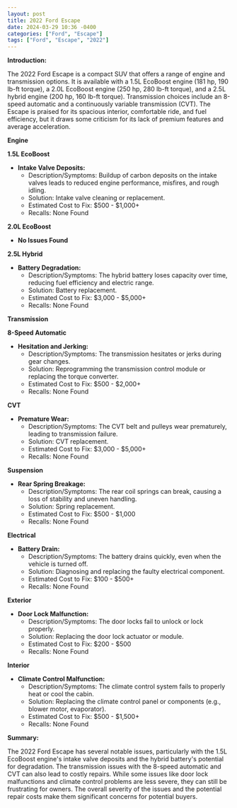 ```yaml
---
layout: post
title: 2022 Ford Escape
date: 2024-03-29 10:36 -0400
categories: ["Ford", "Escape"]
tags: ["Ford", "Escape", "2022"]
---
```

**Introduction:**

The 2022 Ford Escape is a compact SUV that offers a range of engine and transmission options. It is available with a 1.5L EcoBoost engine (181 hp, 190 lb-ft torque), a 2.0L EcoBoost engine (250 hp, 280 lb-ft torque), and a 2.5L hybrid engine (200 hp, 160 lb-ft torque). Transmission choices include an 8-speed automatic and a continuously variable transmission (CVT). The Escape is praised for its spacious interior, comfortable ride, and fuel efficiency, but it draws some criticism for its lack of premium features and average acceleration.

**Engine**

**1.5L EcoBoost**

* **Intake Valve Deposits:**
    * Description/Symptoms: Buildup of carbon deposits on the intake valves leads to reduced engine performance, misfires, and rough idling.
    * Solution: Intake valve cleaning or replacement.
    * Estimated Cost to Fix: $500 - $1,000+
    * Recalls: None Found

**2.0L EcoBoost**

* **No Issues Found**

**2.5L Hybrid**

* **Battery Degradation:**
    * Description/Symptoms: The hybrid battery loses capacity over time, reducing fuel efficiency and electric range.
    * Solution: Battery replacement.
    * Estimated Cost to Fix: $3,000 - $5,000+
    * Recalls: None Found

**Transmission**

**8-Speed Automatic**

* **Hesitation and Jerking:**
    * Description/Symptoms: The transmission hesitates or jerks during gear changes.
    * Solution: Reprogramming the transmission control module or replacing the torque converter.
    * Estimated Cost to Fix: $500 - $2,000+
    * Recalls: None Found

**CVT**

* **Premature Wear:**
    * Description/Symptoms: The CVT belt and pulleys wear prematurely, leading to transmission failure.
    * Solution: CVT replacement.
    * Estimated Cost to Fix: $3,000 - $5,000+
    * Recalls: None Found

**Suspension**

* **Rear Spring Breakage:**
    * Description/Symptoms: The rear coil springs can break, causing a loss of stability and uneven handling.
    * Solution: Spring replacement.
    * Estimated Cost to Fix: $500 - $1,000
    * Recalls: None Found

**Electrical**

* **Battery Drain:**
    * Description/Symptoms: The battery drains quickly, even when the vehicle is turned off.
    * Solution: Diagnosing and replacing the faulty electrical component.
    * Estimated Cost to Fix: $100 - $500+
    * Recalls: None Found

**Exterior**

* **Door Lock Malfunction:**
    * Description/Symptoms: The door locks fail to unlock or lock properly.
    * Solution: Replacing the door lock actuator or module.
    * Estimated Cost to Fix: $200 - $500
    * Recalls: None Found

**Interior**

* **Climate Control Malfunction:**
    * Description/Symptoms: The climate control system fails to properly heat or cool the cabin.
    * Solution: Replacing the climate control panel or components (e.g., blower motor, evaporator).
    * Estimated Cost to Fix: $500 - $1,500+
    * Recalls: None Found

**Summary:**

The 2022 Ford Escape has several notable issues, particularly with the 1.5L EcoBoost engine's intake valve deposits and the hybrid battery's potential for degradation. The transmission issues with the 8-speed automatic and CVT can also lead to costly repairs. While some issues like door lock malfunctions and climate control problems are less severe, they can still be frustrating for owners. The overall severity of the issues and the potential repair costs make them significant concerns for potential buyers.

